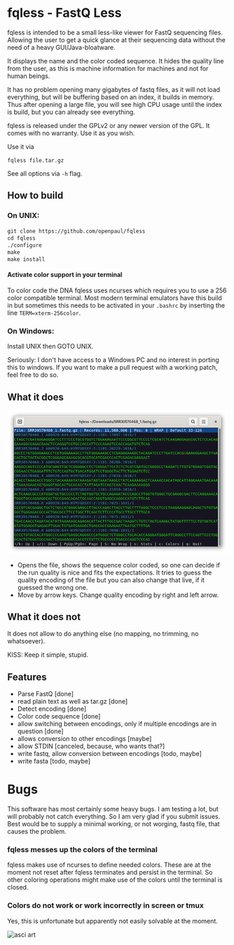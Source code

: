 # fqless - FastQ Less

fqless is intended to be a small less-like viewer for FastQ sequencing files. Allowing the user to get a quick glance at their sequencing data without the need of a heavy GUI/Java-bloatware.

It displays the name and the color coded sequence. It hides the quality line from the user, as this is machine information for machines and not for human beings.

It has no problem opening many gigabytes of fastq files, as it will not load everything, but will be buffering based on an index, it builds in memory. Thus after opening a large file, you will see high CPU usage until the index is build, but you can already see everything.

fqless is released under the GPLv2 or any newer version of the GPL. It comes with no warranty. Use it as you wish.

Use it via
```
fqless file.tar.gz
```
See all options via `-h` flag.

## How to build

### On UNIX:
```
git clone https://github.com/openpaul/fqless
cd fqless
./configure
make
make install
```

#### Activate color support in your terminal
To color code the DNA fqless uses ncurses which requires you to use a 256 color compatible terminal. Most modern terminal emulators have this build in but sometimes this needs to be activated in your `.bashrc` by inserting the line `TERM=xterm-256color`.




### On Windows:
Install UNIX then GOTO UNIX. 

Seriously: I don't have access to a Windows PC and no interest in porting this to windows. If you want to make a pull request with a working patch, feel free to do so.


## What it does
![a screenshot of fqless](https://raw.githubusercontent.com/openpaul/fqless/master/fqless.png)

- Opens the file, shows the sequence color coded, so one can decide if the run quality is nice and fits the expectations.
It tries to guess the quality encoding of the file but you can also change that live, if it guessed the wrong one.
- Move by arrow keys. Change quality encoding by right and left arrow.

## What it does not
It does not allow to do anything else (no mapping, no trimming, no whatsoever).

KISS: Keep it simple, stupid.

## Features
- Parse FastQ [done]
- read plain text as well as tar.gz [done]
- Detect encoding [done]
- Color code sequence [done]
- allow switching between encodings, only if multiple encodings are in question [done]
- allows conversion to other encodings [maybe]
- allow STDIN [canceled, because, who wants that?]
- write fastq, allow conversion between encodings [todo, maybe]
- write fasta [todo, maybe]

# Bugs
This software has most certainly some heavy bugs. I am testing a lot, but will probably not catch everything. So I am very glad if you submit issues. Best would be to supply a minimal working, or not worging, fastq file, that causes the problem.

### fqless messes up the colors of the terminal
fqless makes use of ncurses to define needed colors. These are at the moment not reset after fqless terminates and persist in the terminal. So other coloring operations might make use of the colors until the terminal is closed.

### Colors do not work or work incorrectly in screen or tmux
Yes, this is unfortunate but apparently not easily solvable at the moment. 



![asci art](https://raw.githubusercontent.com/openpaul/fqless/master/fqless_asci.png)

